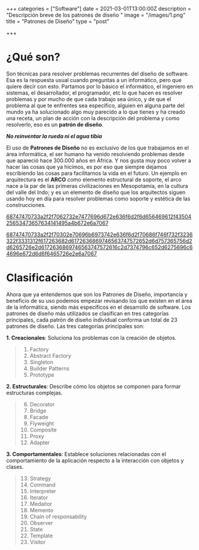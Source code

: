 +++
categories = ["Software"]
date = 2021-03-01T13:00:00Z
description = "Descripción breve de los patrones de diseño "
image = "/images/1.png"
title = "Patrones de Diseño"
type = "post"

+++
# **¿Qué son?**

Son técnicas para resolver problemas recurrentes del diseño de software. Esa es la respuesta usual cuando preguntas a un informático, pero que quiere decir con esto. Partamos por lo básico el informático, el ingeniero en sistemas, el desarrollador, el programador, etc lo que hacen es resolver problemas y por mucho de que cada trabajo sea único, y de que el problema al que te enfrentes sea especifico, alguien en alguna parte del mundo ya ha solucionado algo muy parecido a lo que tienes y ha creado una receta, un plan de acción con la descripción del problema y como resolverlo, eso es un **patrón de diseño**.

**_No reinventar la rueda ni el agua tibia_**

  
El uso de **Patrones de Diseño** no es exclusivo de los que trabajamos en el área informática, el ser humano ha venido resolviendo problemas desde que apareció hace 300.000 años en África. Y nos gusta muy poco volver a hacer las cosas que ya hicimos, es por eso que siempre dejamos escribiendo las cosas para facilitarnos la vida en el futuro. Un ejemplo en arquitectura es el **ARCO** como elemento estructural de soporte, el arco nace a la par de las primeras civilizaciones en Mesopotamia, en la cultura del valle del Indo; y es un elemento de diseño que los arquitectos siguen usando hoy en día para resolver problemas como soporte y estética de las construcciones.

[68747470733a2f2f7062732e7477696d672e636f6d2f6d656469612f4350425653473657634141495a4b672e6a7067](https://camo.githubusercontent.com/077c4a2b209fe250d5bf507d6246c9f6710d59b2d23a6bd9aebf53db76f58516/68747470733a2f2f7062732e7477696d672e636f6d2f6d656469612f4350425653473657634141495a4b672e6a7067 "68747470733a2f2f7062732e7477696d672e636f6d2f6d656469612f4350425653473657634141495a4b672e6a7067")

[68747470733a2f2f70302e70696b6973742e636f6d2f70686f746f732f3236322f3331312f617263682d6172636869746563747572652d6d757365756d2d6265726e2d6172636869746563747572616c2d7374796c652d6275696c64696e672d6d6f6465726e2e6a7067](https://camo.githubusercontent.com/7466e259c18eea9e009e5cbfc89e05a45f8c86a1b8f21b69a59a8d3a573cfb2d/68747470733a2f2f70302e70696b6973742e636f6d2f70686f746f732f3236322f3331312f617263682d6172636869746563747572652d6d757365756d2d6265726e2d6172636869746563747572616c2d7374796c652d6275696c64696e672d6d6f6465726e2e6a7067 "68747470733a2f2f70302e70696b6973742e636f6d2f70686f746f732f3236322f3331312f617263682d6172636869746563747572652d6d757365756d2d6265726e2d6172636869746563747572616c2d7374796c652d6275696c64696e672d6d6f6465726e2e6a7067")

# Clasificación

Ahora que ya entendemos que son los Patrones de Diseño, importancia y beneficio de su uso podemos empezar revisando los que existen en el área de la informática, siendo más específicos en el desarrollo de software. Los patrones de diseño más utilizados se clasifican en tres categorías principales, cada patrón de diseño individual conforma un total de 23 patrones de diseño. Las tres categorías principales son:

**1. Creacionales**: Soluciona los problemas con la creación de objetos.

> 1. Factory
> 2. Abstract Factory
> 3. Singleton
> 4. Builder Patterns
> 5. Prototype

**2. Estructurales**: Describe cómo los objetos se componen para formar estructuras complejas.

>  6. Decorator
>  7. Bridge
>  8. Facade
>  9. Flyweight
> 10. Composite
> 11. Proxy
> 12. Adapter

**3. Comportamentales**: Establece soluciones relacionadas con el comportamiento de la aplicación respecto a la interacción con objetos y clases.

> 13. Strategy
> 14. Command
> 15. Interpreter
> 16. Iterator
> 17. Medaitor
> 18. Memento
> 19. Chain of responsability
> 20. Observer
> 21. State
> 22. Template
> 23. Visitor